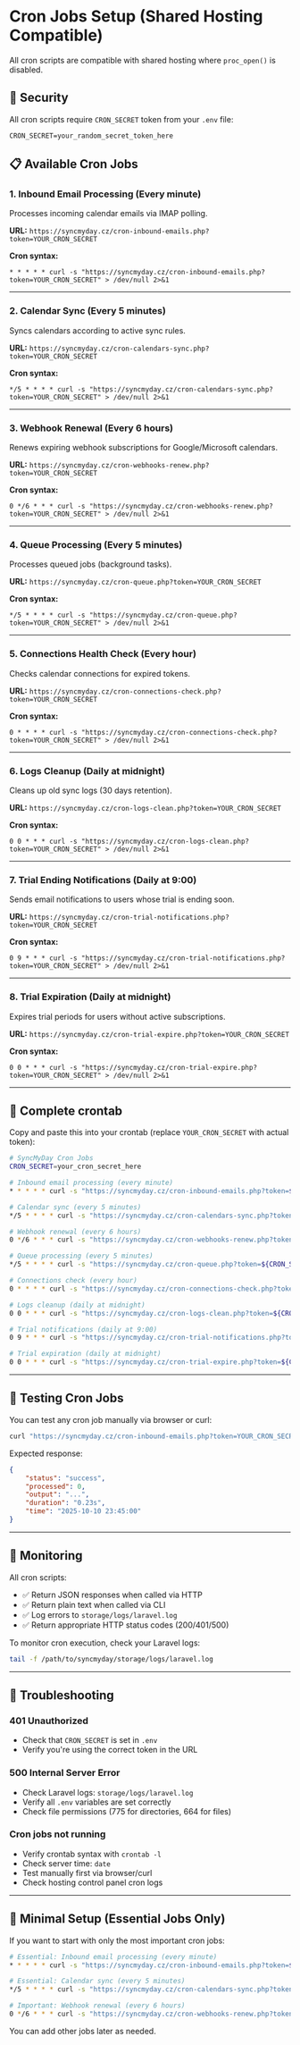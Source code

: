 # Cron Jobs Setup (Shared Hosting Compatible)

All cron scripts are compatible with shared hosting where `proc_open()` is disabled.

## 🔐 Security

All cron scripts require `CRON_SECRET` token from your `.env` file:

```env
CRON_SECRET=your_random_secret_token_here
```

## 📋 Available Cron Jobs

### 1. **Inbound Email Processing** (Every minute)
Processes incoming calendar emails via IMAP polling.

**URL:** `https://syncmyday.cz/cron-inbound-emails.php?token=YOUR_CRON_SECRET`

**Cron syntax:**
```
* * * * * curl -s "https://syncmyday.cz/cron-inbound-emails.php?token=YOUR_CRON_SECRET" > /dev/null 2>&1
```

---

### 2. **Calendar Sync** (Every 5 minutes)
Syncs calendars according to active sync rules.

**URL:** `https://syncmyday.cz/cron-calendars-sync.php?token=YOUR_CRON_SECRET`

**Cron syntax:**
```
*/5 * * * * curl -s "https://syncmyday.cz/cron-calendars-sync.php?token=YOUR_CRON_SECRET" > /dev/null 2>&1
```

---

### 3. **Webhook Renewal** (Every 6 hours)
Renews expiring webhook subscriptions for Google/Microsoft calendars.

**URL:** `https://syncmyday.cz/cron-webhooks-renew.php?token=YOUR_CRON_SECRET`

**Cron syntax:**
```
0 */6 * * * curl -s "https://syncmyday.cz/cron-webhooks-renew.php?token=YOUR_CRON_SECRET" > /dev/null 2>&1
```

---

### 4. **Queue Processing** (Every 5 minutes)
Processes queued jobs (background tasks).

**URL:** `https://syncmyday.cz/cron-queue.php?token=YOUR_CRON_SECRET`

**Cron syntax:**
```
*/5 * * * * curl -s "https://syncmyday.cz/cron-queue.php?token=YOUR_CRON_SECRET" > /dev/null 2>&1
```

---

### 5. **Connections Health Check** (Every hour)
Checks calendar connections for expired tokens.

**URL:** `https://syncmyday.cz/cron-connections-check.php?token=YOUR_CRON_SECRET`

**Cron syntax:**
```
0 * * * * curl -s "https://syncmyday.cz/cron-connections-check.php?token=YOUR_CRON_SECRET" > /dev/null 2>&1
```

---

### 6. **Logs Cleanup** (Daily at midnight)
Cleans up old sync logs (30 days retention).

**URL:** `https://syncmyday.cz/cron-logs-clean.php?token=YOUR_CRON_SECRET`

**Cron syntax:**
```
0 0 * * * curl -s "https://syncmyday.cz/cron-logs-clean.php?token=YOUR_CRON_SECRET" > /dev/null 2>&1
```

---

### 7. **Trial Ending Notifications** (Daily at 9:00)
Sends email notifications to users whose trial is ending soon.

**URL:** `https://syncmyday.cz/cron-trial-notifications.php?token=YOUR_CRON_SECRET`

**Cron syntax:**
```
0 9 * * * curl -s "https://syncmyday.cz/cron-trial-notifications.php?token=YOUR_CRON_SECRET" > /dev/null 2>&1
```

---

### 8. **Trial Expiration** (Daily at midnight)
Expires trial periods for users without active subscriptions.

**URL:** `https://syncmyday.cz/cron-trial-expire.php?token=YOUR_CRON_SECRET`

**Cron syntax:**
```
0 0 * * * curl -s "https://syncmyday.cz/cron-trial-expire.php?token=YOUR_CRON_SECRET" > /dev/null 2>&1
```

---

## 🚀 Complete crontab

Copy and paste this into your crontab (replace `YOUR_CRON_SECRET` with actual token):

```bash
# SyncMyDay Cron Jobs
CRON_SECRET=your_cron_secret_here

# Inbound email processing (every minute)
* * * * * curl -s "https://syncmyday.cz/cron-inbound-emails.php?token=${CRON_SECRET}" > /dev/null 2>&1

# Calendar sync (every 5 minutes)
*/5 * * * * curl -s "https://syncmyday.cz/cron-calendars-sync.php?token=${CRON_SECRET}" > /dev/null 2>&1

# Webhook renewal (every 6 hours)
0 */6 * * * curl -s "https://syncmyday.cz/cron-webhooks-renew.php?token=${CRON_SECRET}" > /dev/null 2>&1

# Queue processing (every 5 minutes)
*/5 * * * * curl -s "https://syncmyday.cz/cron-queue.php?token=${CRON_SECRET}" > /dev/null 2>&1

# Connections check (every hour)
0 * * * * curl -s "https://syncmyday.cz/cron-connections-check.php?token=${CRON_SECRET}" > /dev/null 2>&1

# Logs cleanup (daily at midnight)
0 0 * * * curl -s "https://syncmyday.cz/cron-logs-clean.php?token=${CRON_SECRET}" > /dev/null 2>&1

# Trial notifications (daily at 9:00)
0 9 * * * curl -s "https://syncmyday.cz/cron-trial-notifications.php?token=${CRON_SECRET}" > /dev/null 2>&1

# Trial expiration (daily at midnight)
0 0 * * * curl -s "https://syncmyday.cz/cron-trial-expire.php?token=${CRON_SECRET}" > /dev/null 2>&1
```

---

## 🧪 Testing Cron Jobs

You can test any cron job manually via browser or curl:

```bash
curl "https://syncmyday.cz/cron-inbound-emails.php?token=YOUR_CRON_SECRET"
```

Expected response:
```json
{
    "status": "success",
    "processed": 0,
    "output": "...",
    "duration": "0.23s",
    "time": "2025-10-10 23:45:00"
}
```

---

## 📝 Monitoring

All cron scripts:
- ✅ Return JSON responses when called via HTTP
- ✅ Return plain text when called via CLI
- ✅ Log errors to `storage/logs/laravel.log`
- ✅ Return appropriate HTTP status codes (200/401/500)

To monitor cron execution, check your Laravel logs:
```bash
tail -f /path/to/syncmyday/storage/logs/laravel.log
```

---

## 🔧 Troubleshooting

### 401 Unauthorized
- Check that `CRON_SECRET` is set in `.env`
- Verify you're using the correct token in the URL

### 500 Internal Server Error
- Check Laravel logs: `storage/logs/laravel.log`
- Verify all `.env` variables are set correctly
- Check file permissions (775 for directories, 664 for files)

### Cron jobs not running
- Verify crontab syntax with `crontab -l`
- Check server time: `date`
- Test manually first via browser/curl
- Check hosting control panel cron logs

---

## 🎯 Minimal Setup (Essential Jobs Only)

If you want to start with only the most important cron jobs:

```bash
# Essential: Inbound email processing (every minute)
* * * * * curl -s "https://syncmyday.cz/cron-inbound-emails.php?token=${CRON_SECRET}" > /dev/null 2>&1

# Essential: Calendar sync (every 5 minutes)
*/5 * * * * curl -s "https://syncmyday.cz/cron-calendars-sync.php?token=${CRON_SECRET}" > /dev/null 2>&1

# Important: Webhook renewal (every 6 hours)
0 */6 * * * curl -s "https://syncmyday.cz/cron-webhooks-renew.php?token=${CRON_SECRET}" > /dev/null 2>&1
```

You can add other jobs later as needed.

